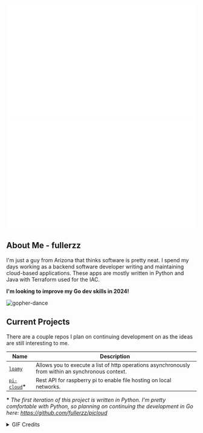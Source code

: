 ![](https://raw.githubusercontent.com/fullerzz/github-stats-transparent/output/generated/overview.svg)
![](https://raw.githubusercontent.com/fullerzz/github-stats-transparent/output/generated/languages.svg)

## About Me - fullerzz
I'm just a guy from Arizona that thinks software is pretty neat. I spend my days working as a backend software developer writing and maintaining cloud-based applications.
These apps are mostly written in Python and Java with Terraform used for the IAC.

**I'm looking to improve my Go dev skills in 2024!**

![gopher-dance](https://github.com/fullerzz/fullerzz/assets/26610175/b1924834-7919-4280-a03f-c261e2cb5165)


## Current Projects
There are a couple repos I plan on continuing development on as the ideas are still interesting to me.

|Name|Description|
|----|-----------|
|[`loamy`](https://github.com/fullerzz/loamy)| Allows you to execute a list of http operations asynchronously from within an synchronous context.|
|[`pi-cloud`](https://github.com/fullerzz/pi-cloud)**\***| Rest API for raspberry pi to enable file hosting on local networks. |

**\*** _The first iteration of this project is written in Python. I'm pretty comfortable with Python, so planning on continuing the development in Go here: https://github.com/fullerzz/picloud_

<details>

<summary>GIF Credits</summary>

The Go gopher was designed by the awesome [Renee French](http://reneefrench.blogspot.com/). Read http://blog.golang.org/gopher for more details.

The above GIF is from this repo: https://github.com/egonelbre/gophers
</details>
